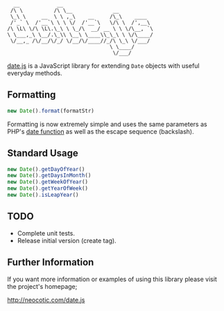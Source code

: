       __            __                             
     /\ \          /\ \__             __           
     \_\ \     __  \ \ ,_\    __     /\_\    ____  
     /'_` \  /'__`\ \ \ \/  /'__`\   \/\ \  /',__\ 
    /\ \L\ \/\ \L\.\_\ \ \_/\  __/ __ \ \ \/\__, `\
    \ \___,_\ \__/.\_\\ \__\ \____\\_\_\ \ \/\____/
     \/__,_ /\/__/\/_/ \/__/\/____//_/\ \_\ \/___/ 
                                     \ \____/      
                                      \/___/       

[date.js][] is a JavaScript library for extending `Date` objects with useful
everyday methods.

## Formatting

``` javascript
new Date().format(formatStr)
```

Formatting is now extremely simple and uses the same parameters as PHP's [date
function][] as well as the escape sequence (backslash).

## Standard Usage

``` javascript
new Date().getDayOfYear()
new Date().getDaysInMonth()
new Date().getWeekOfYear()
new Date().getYearOfWeek()
new Date().isLeapYear()
```

## TODO

* Complete unit tests.
* Release initial version (create tag).

## Further Information

If you want more information or examples of using this library please visit the
project's homepage;

http://neocotic.com/date.js

[date.js]: http://neocotic.com/date.js
[date function]: http://php.net/manual/en/function.date.php
